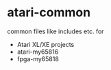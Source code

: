 # atari-common
common files like includes etc. for 

- Atari XL/XE projects
- atari-my65816
- fpga-my65818